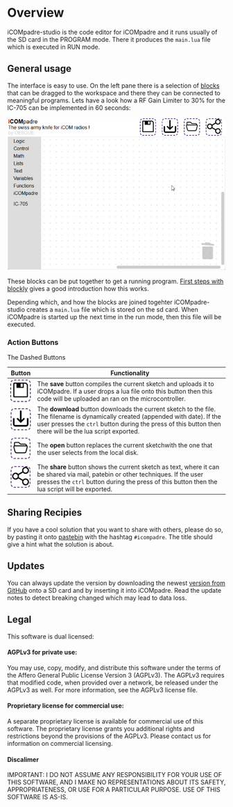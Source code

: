 # Overview

iCOMpadre-studio is the code editor for iCOMpadre and it runs usually of the SD card in the PROGRAM mode. There it produces the `main.lua` file which is executed in RUN mode.

## General usage

The interface is easy to use. On the left pane there is a selection of [blocks](/studio/blocks/) that can be dragged to the workspace and there they can be connected to meaningful programs. Lets have a look how a RF Gain Limiter to 30% for the IC-705 can be implemented in 60 seconds: 

![RF Gain Limiter in 60 seconds](rfgain-limiter.gif)

These blocks can be put together to get a running program. [First steps with blockly](https://www.youtube.com/watch?v=lPVJjQbEeN0) gives a good introduction how this works.

Depending which, and how the blocks are joined togehter iCOMpadre-studio creates a `main.lua` file which is stored on the sd card.
When iCOMpadre is started up the next time in the run mode, then this file will be executed.

### Action Buttons

The Dashed Buttons 

| Button                      | Functionality                 |
|-----------------------------|-------------------------------|
| ![Save](button-save.png)    | The **save** button compiles the current sketch and uploads it to iCOMpadre. If a user drops a lua file onto this button then this code will be uploaded an ran on the microcontroller.|    
| ![Download](button-download.png)    | The **download** button downloads the current sketch to the file. The filename is dynamically created (appended with date). If the user presses the `ctrl` button during the press of this button then there will be the lua script exported.|
| ![Open](button-open.png)    | The **open** button replaces the current sketchwith the one that the user selects from the local disk. |
| ![Share](button-share.png)    | The **share** button shows the current sketch as text, where it can be shared via mail, patebin or other techniques. If the user presses the `ctrl` button during the press of this button then the lua script will be exported. |

## Sharing Recipies

If you have a cool solution that you want to share with others, please do so, by pasting it onto [pastebin](https://pastebin.com/) with the hashtag `#icompadre`. The title should give a hint what the solution is about.

## Updates

You can always update the version by downloading the newest [version from GitHub](https://github.com/bytebang/iCOMpadre-studio/releases) onto a SD card and by inserting it into iCOMpadre. Read the update notes to detect breaking changed which may lead to data loss.

## Legal

This software is dual licensed:

#### AGPLv3 for private use:

You may use, copy, modify, and distribute this software under the terms of the Affero General Public License Version 3 (AGPLv3). The AGPLv3 requires that modified code, when provided over a network, be released under the AGPLv3 as well. For more information, see the AGPLv3 license file.

#### Proprietary license for commercial use:

A separate proprietary license is available for commercial use of this software. The proprietary license grants you additional rights and restrictions beyond the provisions of the AGPLv3. Please contact us for information on commercial licensing.

#### Discalimer
IMPORTANT: I DO NOT ASSUME ANY RESPONSIBILITY FOR YOUR USE OF THIS SOFTWARE, AND I MAKE NO REPRESENTATIONS ABOUT ITS SAFETY, APPROPRIATENESS, OR USE FOR A PARTICULAR PURPOSE. USE OF THIS SOFTWARE IS AS-IS.